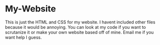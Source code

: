 # My-Website
This is just the HTML and CSS for my website. I havent included other files because it would be annoying. You can look at my code if you want to scrutanize it or make your own website based off of mine. Email me if you want help I guess.
